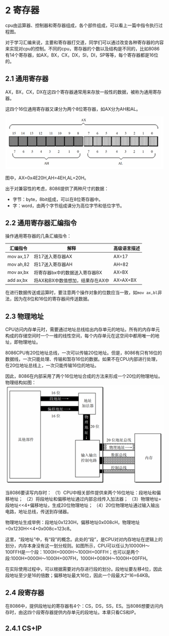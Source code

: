 # 2 寄存器

cpu由运算器、控制器和寄存器组成，各个部件组成，可以看上一篇中指令执行过程图。

对于学习汇编来说，主要和寄存器打交道，同学们可以通过改变各种寄存器的内容来实现对cpu的控制。不同的cpu，寄存器的个数以及结构是不同的，比如8086有14个寄存器，如AX，BX，CX，DX，SI，DI，SP等等，每个寄存器都是16位的。

## 2.1 通用寄存器

AX，BX，CX，DX在这四个寄存器通常用来存放一般性的数据，被称为通用寄存器。

这四个16位通用寄存器又课分为两个8位寄存器，如AX分为AH和AL。

![image](img/2-1通用寄存器.jpg)

图中，AX=0x4E20H,AH=4EH,AL=20H。

出于对兼容性的考虑，8086提供了两种尺寸的数据：

- 字节：byte，8bit组成，可以在8位寄存器中。
- 字：word，由两个字节组成课分为高位字节和低位字节。

## 2.2 通用寄存器汇编指令

操作通用寄存器的几条汇编指令：

|汇编指令|解释|高级语言描述|
| ---- | ---- | ---- |
|mov ax,17|将17送入寄存器AX|AX=17|
|mov ah,82|将17送入寄存器AH|AH=82|
|mov ax,bx|将寄存器bx中的数据送入寄存器BX|AX=BX|
|add ax,bx|将AX和BX中数值想加，结果存在AX中|AX=AX+BX|

在进行数据传送或运算时，要注意两个操作对象的位数应当一致，如`mov ax,bl`非法，因为在8位和16位的寄存器间传送数据。

## 2.3 物理地址

CPU访问内存单元时，需要通过地址总线给出内存单元的地址。所有的内存单元构成的存储空间时一个一维的线性空间，每个内存单元在这空间中都用唯一的地址，即物理地址。

8086CPU有20位地址总线，一次可以传输20位地址。但是，8086有只有16位的数据线，一次只能处理、传输和暂存16位的数据。如果不在CPU内部进行处理，在20位地址总线上，一次只能传输16位的地址。

因此，8086在内部采用了两个16位地址合成的方法来形成一个20位的物理地址。物理结构如图：
![image](img/2-3物理地址生成.jpg)

当8086要读写内存时：
（1）CPU中相关部件提供来两个16位地址：段地址和偏移地址；
（2）将段地址和偏移地址通过内部总线传入加法器；
（3）物理地址=段地址<<4+偏移地址，生成20位物理地址；
（4）20位物理地址通过输入输出电路，地址总线，传送到存储器。

物理地址生成举例：段地址0x1230H，偏移地址0x008cH，物理地址=0x1230H<<4+0x008c=123c8。

这里，“段地址”中，有“段”的概念。此处的“段”，是CPU对对内存地址在逻辑上的划分，内存本身没有这一划分规则。如图所示，CPU可以任认为10000H～100FFH是一个段：1000H+0000H～1000H+00FFH；也可以是两个段:1000H+0000H～1000H+007FH，1000H+0080H～1000H+00FFH。

在实际使用过程中，可以根据需要对内存进行段的划分。段地址要左移4位，因此段地址至少是16的倍数；偏移地址最大16位，因此一个段最大2^16=64KB。

## 2.4 段寄存器

在8086中，提供段地址的寄存器有4个：CS，DS，SS，ES。当8086想要访问内存时，由这四个段寄存器提供内存单元的段地址。本章只看CS和IP。

## 2.4.1 CS+IP



